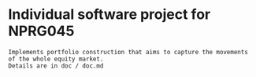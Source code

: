 # Individual software project for NPRG045
    Implements portfolio construction that aims to capture the movements of the whole equity market.
    Details are in doc / doc.md